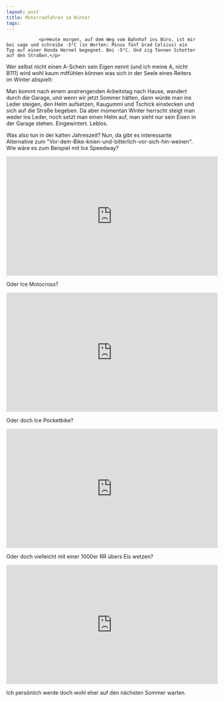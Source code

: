 ```yaml
---
layout: post
title: Motorradfahren im Winter
tags:
---
```



                <p>Heute morgen, auf dem Weg vom Bahnhof ins Büro, ist mir bei sage und schreibe -5°C (in Worten: Minus fünf Grad Celsius) ein Typ auf einer Honda Hornet begegnet. Bei -5°C. Und zig Tonnen Schotter auf den Straßen.</p>
<p>Wer selbst nicht einen A-Schein sein Eigen nennt (und ich meine A, nicht B111) wird wohl kaum mitfühlen können was sich in der Seele eines Reiters im Winter abspielt:</p>
<p>Man kommt nach einem anstrengenden Arbeitstag nach Hause, wandert durch die Garage, und wenn wir jetzt Sommer hätten, dann würde man ins Leder steigen, den Helm aufsetzen, Kaugummi und Tschick einstecken und sich auf die Straße begeben. Da aber momentan Winter herrscht steigt man weder ins Leder, noch setzt man einen Helm auf, man sieht nur sein Eisen in der Garage stehen. Eingewintert. Leblos.</p>
<p>Was also tun in der kalten Jahreszeit? Nun, da gibt es interessante Alternative zum &quot;Vor-dem-Bike-knien-und-bitterlich-vor-sich-hin-weinen&quot;. Wie wäre es zum Beispiel mit Ice Speedway?</p>
<iframe width="560" height="315" src="https://www.youtube.com/embed/-_lO14zuVMI&amp;feature=related" frameborder="0" allowfullscreen></iframe>
<p>Oder Ice Motocross?</p>
<iframe width="560" height="315" src="https://www.youtube.com/embed/rqHjugQDLtI" frameborder="0" allowfullscreen></iframe>
<p>Oder doch Ice Pocketbike?</p>
<iframe width="560" height="315" src="https://www.youtube.com/embed/krMZP4AVIhE" frameborder="0" allowfullscreen></iframe>
<p>Oder doch vielleicht mit einer 1000er RR übers Eis wetzen?</p>
<iframe width="560" height="315" src="https://www.youtube.com/embed/QHPOw-Xmm4o" frameborder="0" allowfullscreen></iframe>
<p>Ich persönlich werde doch wohl eher auf den nächsten Sommer warten.</p>
